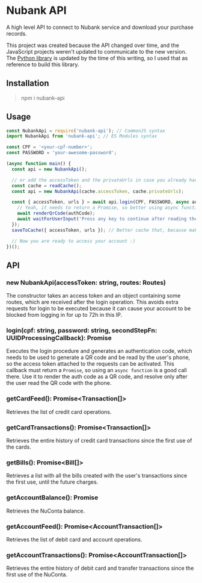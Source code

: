 # Nubank API

A high level API to connect to Nubank service and download your purchase records.

This project was created because the API changed over time, and the JavaScript projects weren't updated to communicate to the new version. The [Python library](https://github.com/andreroggeri/pynubank/) is updated by the time of this writing, so I used that as reference to build this library.

## Installation

> npm i nubank-api

## Usage

```javascript
const NubankApi = require('nubank-api'); // CommonJS syntax
import NubankApi from 'nubank-api'; // ES Modules syntax

const CPF = '<your-cpf-number>';
const PASSWORD = 'your-awesome-password';

(async function main() {
  const api = new NubankApi();

  // or add the accessToken and the privateUrls in case you already have them
  const cache = readCache();
  const api = new NubankApi(cache.accessToken, cache.privateUrls);

  const { accessToken, urls } = await api.login(CPF, PASSWORD, async authCode => {
    // Yeah, it needs to return a Promise, so better using async function
    await renderQrCode(authCode);
    await waitForUserInput('Press any key to continue after reading the QR code');
  });
  saveToCache({ accessToken, urls }); // Better cache that, because making too many login requests results in a 429 error

  // Now you are ready to access your account :)
})();
```

## API

### new NubankApi(accessToken: string, routes: Routes)

The constructor takes an access token and an object containing some routes, which are received after the login operation. This avoids extra requests for login to be executed because it can cause your account to be blocked from logging in for up to 72h in this IP.

### login(cpf: string, password: string, secondStepFn: UUIDProcessingCallback): Promise<AuthState>

Executes the login procedure and generates an authentication code, which needs to be used to generate a QR code and be read by the user's phone, so the access token attached to the requests can be activated. This callback must return a `Promise`, so using an `async function` is a good call there. Use it to render the auth code as a QR code, and resolve only after the user read the QR code with the phone.

### getCardFeed(): Promise<Transaction[]>

Retrieves the list of credit card operations.

### getCardTransactions(): Promise<Transaction[]>

Retrieves the entire history of credit card transactions since the first use of the cards.

### getBills(): Promise<Bill[]>

Retrieves a list with all the bills created with the user's transactions since the first use, until the future charges.

### getAccountBalance(): Promise<number>

Retrieves the NuConta balance.

### getAccountFeed(): Promise<AccountTransaction[]>

Retrieves the list of debit card and account operations.

### getAccountTransactions(): Promise<AccountTransaction[]>

Retrieves the entire history of debit card and transfer transactions since the first use of the NuConta.
